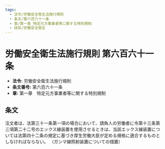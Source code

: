 ```yaml
---
tags:
  - 法令/労働安全衛生法施行規則
  - 条文/第六百六十一条
  - 章/第一章_特定元方事業者等に関する特別規制
  - 体系/労働安全衛生
---
```

# 労働安全衛生法施行規則 第六百六十一条

- **法令:** 労働安全衛生法施行規則
- **条文番号:** 第六百六十一条
- **章:** 第一章　特定元方事業者等に関する特別規制

## 条文
注文者は、法第三十一条第一項の場合において、請負人の労働者に令第十三条第三項第二十二号のエックス線装置を使用させるときは、当該エックス線装置については法第四十二条の規定に基づき厚生労働大臣が定める規格に適合するものとしなければならない。
（ガンマ線照射装置についての措置）

